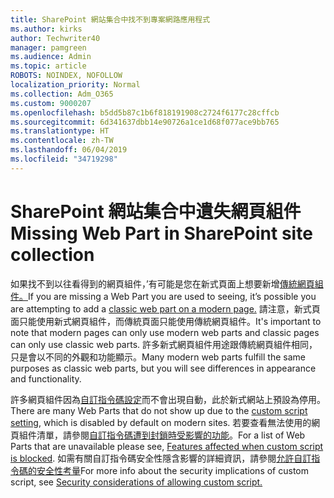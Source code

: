 ```yaml
---
title: SharePoint 網站集合中找不到專案網路應用程式
ms.author: kirks
author: Techwriter40
manager: pamgreen
ms.audience: Admin
ms.topic: article
ROBOTS: NOINDEX, NOFOLLOW
localization_priority: Normal
ms.collection: Adm_O365
ms.custom: 9000207
ms.openlocfilehash: b5dd5b87c1b6f818191908c2724f6177c28cffcb
ms.sourcegitcommit: 6d341637dbb14e90726a1ce1d68f077ace9bb765
ms.translationtype: HT
ms.contentlocale: zh-TW
ms.lasthandoff: 06/04/2019
ms.locfileid: "34719298"
---
```

# <a name="missing-web-part-in-sharepoint-site-collection"></a><span data-ttu-id="a8c9e-102">SharePoint 網站集合中遺失網頁組件</span><span class="sxs-lookup"><span data-stu-id="a8c9e-102">Missing Web Part in SharePoint site collection</span></span>

<p><span data-ttu-id="a8c9e-103">如果找不到以往看得到的網頁組件，&rsquo;有可能是您在新式頁面上想要新增<a href="https://support.office.com/zh-TW/article/classic-and-modern-web-part-experiences-3fdae6c3-8fc1-49ab-8708-8c104b882e64">傳統網頁組件。</a></span><span class="sxs-lookup"><span data-stu-id="a8c9e-103">If you are missing a Web Part you are used to seeing, it&rsquo;s possible you are attempting to add a <a href="https://support.office.com/en-us/article/classic-and-modern-web-part-experiences-3fdae6c3-8fc1-49ab-8708-8c104b882e64">classic web part on a modern page.</a></span></span> <span data-ttu-id="a8c9e-104">請注意，新式頁面只能使用新式網頁組件，而傳統頁面只能使用傳統網頁組件。</span><span class="sxs-lookup"><span data-stu-id="a8c9e-104">It's important to note that modern pages can only use modern web parts and classic pages can only use classic web parts.</span></span> <span data-ttu-id="a8c9e-105">許多新式網頁組件用途跟傳統網頁組件相同，只是會以不同的外觀和功能顯示。</span><span class="sxs-lookup"><span data-stu-id="a8c9e-105">Many modern web parts fulfill the same purposes as classic web parts, but you will see differences in appearance and functionality.</span></span></p> <p><span data-ttu-id="a8c9e-106">許多網頁組件因為<a href="https://docs.microsoft.com/zh-TW/sharepoint/allow-or-prevent-custom-script">自訂指令碼設定</a>而不會出現自動，此於新式網站上預設為停用。</span><span class="sxs-lookup"><span data-stu-id="a8c9e-106">There are many Web Parts that do not show up due to the <a href="https://docs.microsoft.com/en-us/sharepoint/allow-or-prevent-custom-script">custom script setting</a>, which is disabled by default on modern sites.</span></span> <span data-ttu-id="a8c9e-107">若要查看無法使用的網頁組件清單，請參閱<a href="https://docs.microsoft.com/zh-TW/sharepoint/allow-or-prevent-custom-script#features-affected-when-custom-script-is-blocked">自訂指令碼遭到封鎖時受影響的功能</a>。</span><span class="sxs-lookup"><span data-stu-id="a8c9e-107">For a list of Web Parts that are unavailable please see, <a href="https://docs.microsoft.com/en-us/sharepoint/allow-or-prevent-custom-script#features-affected-when-custom-script-is-blocked">Features affected when custom script is blocked</a>.</span></span> <span data-ttu-id="a8c9e-108">如需有關自訂指令碼安全性隱含影響的詳細資訊，請參閱<a href="https://docs.microsoft.com/zh-TW/sharepoint/security-considerations-of-allowing-custom-script">允許自訂指令碼的安全性考量</a></span><span class="sxs-lookup"><span data-stu-id="a8c9e-108">For more info about the security implications of custom script, see <a href="https://docs.microsoft.com/en-us/sharepoint/security-considerations-of-allowing-custom-script">Security considerations of allowing custom script.</a></span></span></p>

